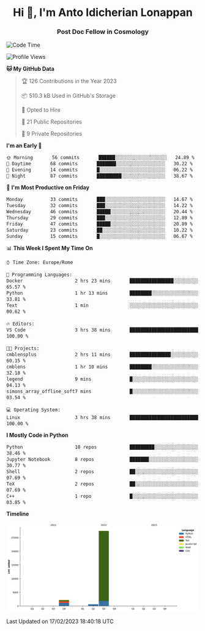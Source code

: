 
<h1 align="center">Hi 👋, I'm Anto Idicherian Lonappan</h1>
<h3 align="center">Post Doc Fellow in Cosmology</h3>

<!--START_SECTION:waka-->
![Code Time](http://img.shields.io/badge/Code%20Time-153%20hrs%2031%20mins-blue)

![Profile Views](http://img.shields.io/badge/Profile%20Views-1-blue)

**🐱 My GitHub Data** 

> 🏆 126 Contributions in the Year 2023
 > 
> 📦 510.3 kB Used in GitHub's Storage 
 > 
> 💼 Opted to Hire
 > 
> 📜 21 Public Repositories 
 > 
> 🔑 9 Private Repositories  
 > 
**I'm an Early 🐤** 

```text
🌞 Morning       56 commits       ██████░░░░░░░░░░░░░░░░░░░   24.89 % 
🌆 Daytime       68 commits       ███████░░░░░░░░░░░░░░░░░░   30.22 % 
🌃 Evening       14 commits       █░░░░░░░░░░░░░░░░░░░░░░░░   06.22 % 
🌙 Night         87 commits       █████████░░░░░░░░░░░░░░░░   38.67 % 

```
📅 **I'm Most Productive on Friday** 

```text
Monday          33 commits       ███░░░░░░░░░░░░░░░░░░░░░░   14.67 % 
Tuesday         32 commits       ███░░░░░░░░░░░░░░░░░░░░░░   14.22 % 
Wednesday       46 commits       █████░░░░░░░░░░░░░░░░░░░░   20.44 % 
Thursday        29 commits       ███░░░░░░░░░░░░░░░░░░░░░░   12.89 % 
Friday          47 commits       █████░░░░░░░░░░░░░░░░░░░░   20.89 % 
Saturday        23 commits       ██░░░░░░░░░░░░░░░░░░░░░░░   10.22 % 
Sunday          15 commits       █░░░░░░░░░░░░░░░░░░░░░░░░   06.67 % 

```


📊 **This Week I Spent My Time On** 

```text
⌚︎ Time Zone: Europe/Rome

💬 Programming Languages: 
Docker                   2 hrs 23 mins       ████████████████░░░░░░░░░   65.57 % 
Python                   1 hr 13 mins        ████████░░░░░░░░░░░░░░░░░   33.81 % 
Text                     1 min               ░░░░░░░░░░░░░░░░░░░░░░░░░   00.62 % 

🔥 Editors: 
VS Code                  3 hrs 38 mins       █████████████████████████   100.00 % 

🐱‍💻 Projects: 
cmblensplus              2 hrs 11 mins       ███████████████░░░░░░░░░░   60.15 % 
cmblens                  1 hr 10 mins        ████████░░░░░░░░░░░░░░░░░   32.18 % 
legend                   9 mins              █░░░░░░░░░░░░░░░░░░░░░░░░   04.13 % 
simons_array_offline_soft7 mins              █░░░░░░░░░░░░░░░░░░░░░░░░   03.54 % 

💻 Operating System: 
Linux                    3 hrs 38 mins       █████████████████████████   100.00 % 

```

**I Mostly Code in Python** 

```text
Python                   10 repos            █████████░░░░░░░░░░░░░░░░   38.46 % 
Jupyter Notebook         8 repos             ███████░░░░░░░░░░░░░░░░░░   30.77 % 
Shell                    2 repos             ██░░░░░░░░░░░░░░░░░░░░░░░   07.69 % 
TeX                      2 repos             ██░░░░░░░░░░░░░░░░░░░░░░░   07.69 % 
C++                      1 repo              █░░░░░░░░░░░░░░░░░░░░░░░░   03.85 % 

```


**Timeline**

![Chart not found](https://raw.githubusercontent.com/antolonappan/antolonappan/main/charts/bar_graph.png) 


 Last Updated on 17/02/2023 18:40:18 UTC
<!--END_SECTION:waka-->
